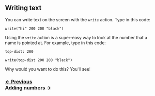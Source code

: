 ## Writing text


You can write text on the screen with the `write` action.  Type in this code:

```
write("hi" 200 200 "black")
```

Using the `write` action is a super-easy way to look at the number that a name is pointed at.  For example, type in this code:

```
top-dist: 200

write(top-dist 200 200 "black")
```

Why would you want to do this? You'll see!


### [← Previous](#naming-things) <div class="next">[Adding numbers →](#adding-numbers)</div>
